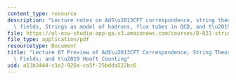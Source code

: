 ```yaml
---
content_type: resource
description: "Lecture notes on AdS\u2013CFT correspondence, string theory from gauge\
  \ fields, Strings as model of hadrons, flux tubes in QCD, and t\u2019 Hooft counting."
file: https://ol-ocw-studio-app-qa.s3.amazonaws.com/courses/8-821-string-theory-fall-2008/a13b3444c1e2926aca5f25bdda522bc6_lecture07.pdf
file_type: application/pdf
resourcetype: Document
title: "Lecture 07 Preview of AdS\u2013CFT Correspondence; String Theory from Gauge\
  \ Fields; and t\u2019 Hooft Counting"
uid: a13b3444-c1e2-926a-ca5f-25bdda522bc6
---
```

